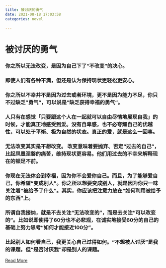 ```yaml
---
title: 被讨厌的勇气
date: 2021-08-18 17:03:58
categories: novel

---
```

# 被讨厌的勇气

### 你之所以无法改变，是因为自己下了“不改变”的决心。

### 即使人们有各种不满，但还是认为保持现状更轻松更安心。

###  你之所以不幸并不是因为过去或者环境，更不是因为能力不足，你只不过缺乏”勇气“，可以说是”缺乏获得幸福的勇气“。


### 人只有在感觉「只要跟这个人在一起就可以自由尽情地展现自我」的时候，才能真正地感受到爱。没有自卑感，也不必夸耀自己的优越性，可以处于平衡、极为自然的状态。真正的爱，就是这么一回事。



### 无法改变其实是不想改变。 改变意味着要抛弃、否定“过去的自己”，比起凤凰涅磐的痛苦，维持现状更容易。他们用过去的不幸来解释现在的顿足不前。


### 你现在无法体会到幸福，因为你不会爱你自己。而且，为了能够爱自己，你希望“变成别人”。你之所以想要变成别人，就是因为你只一味关注着“被给予了什么”。其实，你应该把注意力放在“如何利用被给予的东西”上。



###  所谓自我接纳，就是不去关注“无法改变的”，而是去关注“可以改变的”。比如说即使得了60分也不必悲观，在诚实地接受60分的自己的基础上努力思考“如何才能接近100分”。



### 比起别人如何看自己，我更关心自己过得如何。“不想被人讨厌”是我的课题，但“是否讨厌我”却是别人的课题。



[Read More](http://jxz1.j9p.com/pc/btydyqi.pdf)


 